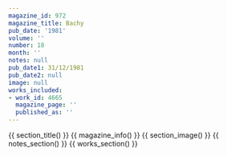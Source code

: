 ```yaml
---
magazine_id: 972
magazine_title: Bachy
pub_date: '1981'
volume: ''
number: 18
month: ''
notes: null
pub_date1: 31/12/1981
pub_date2: null
image: null
works_included:
- work_id: 4665
  magazine_page: ''
  published_as: ''
---
```


{{ section_title() }}
{{ magazine_info() }}
{{ section_image() }}
{{ notes_section() }}
{{ works_section() }}
